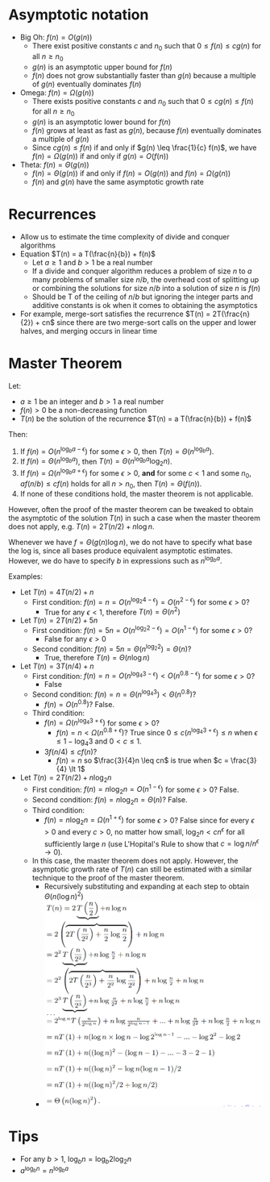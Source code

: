# Asymptotic notation

- Big Oh: $f(n) = O(g(n))$
  - There exist positive constants $c$ and $n_0$ such that $0 \leq f(n) \leq c g(n)$ for all $n \geq n_0$
  - $g(n)$ is an asymptotic upper bound for $f(n)$
  - $f(n)$ does not grow substantially faster than $g(n)$ because a multiple of $g(n)$ eventually dominates $f(n)$
- Omega: $f(n) = \Omega(g(n))$
  - There exists positive constants $c$ and $n_0$ such that $0 \leq c g(n) \leq f(n)$ for all $n \geq n_0$
  - $g(n)$ is an asymptotic lower bound for $f(n)$
  - $f(n)$ grows at least as fast as $g(n)$, because $f(n)$ eventually dominates a multiple of $g(n)$
  - Since $c g(n) \leq f(n)$ if and only if $g(n) \leq \frac{1}{c} f(n)$, we have $f(n) = \Omega(g(n))$ if and only if $g(n) = O(f(n))$
- Theta: $f(n) = \Theta(g(n))$
  - $f(n) = \Theta(g(n))$ if and only if $f(n) = O(g(n))$ and $f(n) = \Omega (g(n))$
  - $f(n)$ and $g(n)$ have the same asymptotic growth rate

# Recurrences

- Allow us to estimate the time complexity of divide and conquer algorithms
- Equation $T(n) = a T(\frac{n}{b}) + f(n)$
  - Let $a \geq 1$ and $b \gt 1$ be a real number
  - If a divide and conquer algorithm reduces a problem of size $n$ to $a$ many problems of smaller size $n/b$, the overhead cost of splitting up or combining the solutions for size $n/b$ into a solution of size $n$ is $f(n)$
  - Should be T of the ceiling of $n/b$ but ignoring the integer parts and additive constants is ok when it comes to obtaining the asymptotics
- For example, merge-sort satisfies the recurrence $T(n) = 2T(\frac{n}{2}) + cn$ since there are two merge-sort calls on the upper and lower halves, and merging occurs in linear time

# Master Theorem

Let:

- $a \geq 1$ be an integer and $b \gt 1$ a real number
- $f(n) \gt 0$ be a non-decreasing function
- $T(n)$ be the solution of the recurrence $T(n) = a T(\frac{n}{b}) + f(n)$

Then:

1. If $f(n) = O(n^{\log_b a -\epsilon})$ for some $\epsilon \gt 0$, then $T(n) = \Theta(n^{\log_b a})$.
2. If $f(n) = \Theta(n^{\log_ba})$, then $T(n) = \Theta(n^{\log_b a} \log_2 n)$.
3. If $f(n) = \Omega(n^{\log_b{a + \epsilon}})$ for some $\epsilon \gt 0$, **and** for some $c \lt 1$ and some $n_0$, $a f(n/b) \leq c f(n)$ holds for all $n \gt n_0$, then $T(n) = \Theta(f(n))$.
4. If none of these conditions hold, the master theorem is not applicable. 

However, often the proof of the master theorem can be tweaked to obtain the asymptotic of the solution $T(n)$ in such a case when the master theorem does not apply, e.g. $T(n) = 2 T(n/2) + n \log n$.

Whenever we have $f = \Theta(g(n) \log n)$, we do not have to specify what base the log is, since all bases produce equivalent asymptotic estimates. However, we do have to specify $b$ in expressions such as $n^{\log_b a}$.

Examples:

- Let $T(n) = 4T(n/2) + n$
  - First condition: $f(n) = n = O(n^{\log_2 4 - \epsilon}) = O(n^{2 - \epsilon})$ for some $\epsilon > 0$?
    - True for any $\epsilon < 1$, therefore $T(n) = \Theta(n^2)$
- Let $T(n) = 2T(n/2) +5n$
  - First condition: $f(n) = 5n = O(n^{\log_2 2 - \epsilon}) = O(n^{1-\epsilon})$ for some $\epsilon > 0$?
    - False for any $\epsilon \gt 0$
  - Second condition: $f(n) = 5n = \Theta(n^{\log_2 2}) = \Theta(n)$?
    - True, therefore $T(n) = \Theta(n \log n)$
- Let $T(n) = 3T(n/4) + n$
  - First condition: $f(n) = n = O(n^{\log_4 3 - \epsilon}) \lt O(n^{0.8 - \epsilon})$ for some $\epsilon \gt 0$?
    - False
  - Second condition: $f(n) = n = \Theta(n^{\log_4 3}) < \Theta(n^{0.8})$?
    - $f(n) = O(n^{0.8})$? False.
  - Third condition:
    - $f(n) = \Omega(n^{\log_4 3 + \epsilon})$ for some $\epsilon \gt 0$?
      - $f(n) = n < \Omega(n^{0.8 + \epsilon})$? True since $0 \leq c (n ^ {\log_4 3 + \epsilon}) \leq n$ when $\epsilon \leq 1 - \log_4 3$ and $0 \lt c \leq 1$.
    - $3f(n/4) \leq cf(n)$?
      - $f(n) = n$ so $\frac{3}{4}n \leq cn$ is true when $c = \frac{3}{4} \lt 1$
- Let $T(n) = 2T(n/2) + n \log_2 n$
  - First condition: $f(n) = n \log_2 n = O(n^{1 - \epsilon})$ for some $\epsilon > 0$? False.
  - Second condition: $f(n) = n \log_2 n = \Theta(n)$? False.
  - Third condition:
    - $f(n) = n \log_2 n = \Omega(n^{1 + \epsilon})$ for some $\epsilon \gt 0$? False since for every $\epsilon \gt 0$ and every $c \gt 0$, no matter how small, $\log_2 n \lt c n^\epsilon$ for all sufficiently large $n$ (use L'Hopital's Rule to show that $c = \log n / n^\epsilon \to 0$).
  - In this case, the master theorem does not apply. However, the asymptotic growth rate of $T(n)$ can still be estimated with a similar technique to the proof of the master theorem.
    - Recursively substituting and expanding at each step to obtain $\Theta(n(\log n) ^ 2)$
    - ![rec](images/rec.png)

# Tips

- For any $b \gt 1$, $\log_bn = \log_b2 \log_2n$
- $a ^ {\log_b n} = n ^ {\log_b a}$





